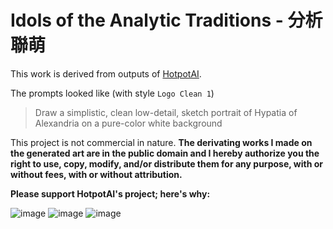 # Idols of the Analytic Traditions - 分析聯萌
This work is derived from outputs of [HotpotAI](https://hotpot.ai/art-generator).

The prompts looked like (with style `Logo Clean 1`)
> Draw a simplistic, clean low-detail, sketch portrait of Hypatia of Alexandria on a pure-color white background

This project is not commercial in nature. **The derivating works I made on the generated art are in the public domain and I hereby authorize you the right to use, copy, modify, and/or distribute them for any purpose, with or without fees, with or without attribution.**

**Please support HotpotAI's project; here's why:**

![image](https://github.com/analytic-bias/idols/assets/6694864/476202c2-b6ae-41be-8a09-0355b93601cd)
![image](https://github.com/analytic-bias/idols/assets/6694864/f22bd562-a86e-4c7a-bf6a-e2926da73620)
![image](https://github.com/analytic-bias/idols/assets/6694864/94ae39c9-0e7d-4802-9b6d-ec4b1e9f96d5)
